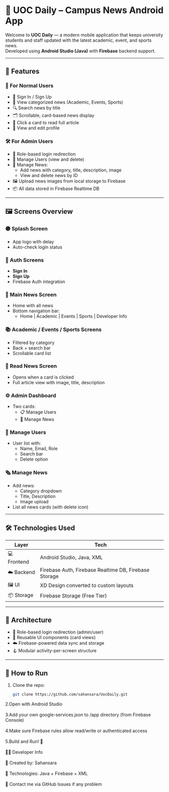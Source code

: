 # 📱 UOC Daily – Campus News Android App

Welcome to **UOC Daily** — a modern mobile application that keeps university students and staff updated with the latest academic, event, and sports news.  
Developed using **Android Studio (Java)** with **Firebase** backend support.

---

## 🚀 Features

### 👤 For Normal Users
- 🔐 Sign In / Sign Up
- 📰 View categorized news (Academic, Events, Sports)
- 🔍 Search news by title
- 🗂 Scrollable, card-based news display
- 📖 Click a card to read full article
- 👤 View and edit profile

### 🛠️ For Admin Users
- 🔑 Role-based login redirection
- 👥 Manage Users (view and delete)
- 📝 Manage News:
  - Add news with category, title, description, image
  - View and delete news by ID
- 🖼 Upload news images from local storage to Firebase
- 📦 All data stored in Firebase Realtime DB

---

## 🖼 Screens Overview

### 🟣 Splash Screen
- App logo with delay
- Auto-check login status

### 🔐 Auth Screens
- **Sign In**
- **Sign Up**
- Firebase Auth integration

### 📰 Main News Screen
- Home with all news
- Bottom navigation bar:
  - Home | Academic | Events | Sports | Developer Info

### 📚 Academic / Events / Sports Screens
- Filtered by category
- Back + search bar
- Scrollable card list

### 📖 Read News Screen
- Opens when a card is clicked
- Full article view with image, title, description

### ⚙️ Admin Dashboard
- Two cards:
  - 📋 Manage Users
  - 📰 Manage News

### 👥 Manage Users
- User list with:
  - Name, Email, Role
  - Search bar
  - Delete option

### 🗞️ Manage News
- Add news:
  - Category dropdown
  - Title, Description
  - Image upload
- List all news cards (with delete icon)

---

## 🛠️ Technologies Used

| Layer        | Tech                                 |
|--------------|--------------------------------------|
| 💻 Frontend  | Android Studio, Java, XML            |
| ☁️ Backend   | Firebase Auth, Firebase Realtime DB, Firebase Storage |
| 🖼 UI        | XD Design converted to custom layouts |
| 📦 Storage   | Firebase Storage (Free Tier)          |

---

## 🧠 Architecture

- 🔐 Role-based login redirection (admin/user)
- 🧩 Reusable UI components (card views)
- ☁️ Firebase-powered data sync and storage
- 🪝 Modular activity-per-screen structure

---

## 🏁 How to Run

1. Clone the repo:
   ```bash
   git clone https://github.com/sahansara/UocDaily.git

2.Open with Android Studio <br>
<br>
3.Add your own google-services.json to /app directory (from Firebase Console) <br>
<br>
4.Make sure Firebase rules allow read/write or authenticated access<br>
 <br>
5.Build and Run! 🚀<br>
 <br>
🧑‍💻 Developer Info<br>
 <br>
📧 Created by: Sahansara<br>
 <br>
📍 Technologies: Java + Firebase + XML<br>
 <br>
🔧 Contact me via GitHub Issues if any problem<br>

